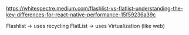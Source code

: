 https://whitespectre.medium.com/flashlist-vs-flatlist-understanding-the-key-differences-for-react-native-performance-15f59236a39c

Flashlist -> uses recycling
FlatList ->  uses Virtualization (like web)